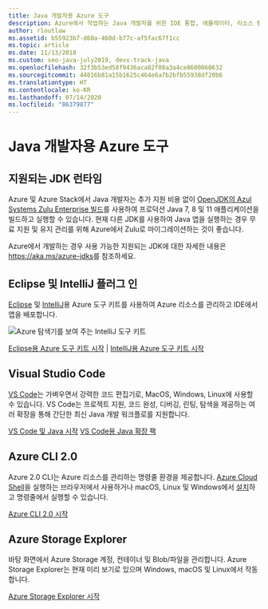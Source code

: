 ```yaml
---
title: Java 개발자용 Azure 도구
description: Azure에서 작업하는 Java 개발자를 위한 IDE 통합, 에뮬레이터, 리소스 탐색기 및 명령줄 인터페이스입니다.
author: rloutlaw
ms.assetid: b55923b7-d60a-460d-b77c-af5fac67f1cc
ms.topic: article
ms.date: 11/13/2018
ms.custom: seo-java-july2019, devx-track-java
ms.openlocfilehash: 32f3b53ed58f9436aca82f08a3a4ce8600060632
ms.sourcegitcommit: 44016b81a15b1625c464e6a7b2bfb55938df20b6
ms.translationtype: HT
ms.contentlocale: ko-KR
ms.lasthandoff: 07/14/2020
ms.locfileid: "86379877"
---
```

# <a name="azure-tools-for-java-developers"></a>Java 개발자용 Azure 도구

## <a name="supported-jdk-runtimes"></a>지원되는 JDK 런타임

Azure 및 Azure Stack에서 Java 개발자는 추가 지원 비용 없이 [OpenJDK의 Azul Systems Zulu Enterprise 빌드](https://www.azul.com/downloads/azure-only/zulu/)를 사용하여 프로덕션 Java 7, 8 및 11 애플리케이션을 빌드하고 실행할 수 있습니다. 현재 다른 JDK를 사용하여 Java 앱을 실행하는 경우 무료 지원 및 유지 관리를 위해 Azure에서 Zulu로 마이그레이션하는 것이 좋습니다.

Azure에서 개발하는 경우 사용 가능한 지원되는 JDK에 대한 자세한 내용은 <https://aka.ms/azure-jdks>를 참조하세요.

## <a name="eclipse-and-intellij-plugins"></a>Eclipse 및 IntelliJ 플러그 인

[Eclipse](/azure/developer/java/toolkit-for-eclipse) 및 [IntelliJ](/azure/developer/java/toolkit-for-intellij)용 Azure 도구 키트를 사용하여 Azure 리소스를 관리하고 IDE에서 앱을 배포합니다.

![Azure 탐색기를 보여 주는 IntelliJ 도구 키트](media/intelliJ-azure-explorer.png)

[Eclipse용 Azure 도구 키트 시작](/azure/app-service-web/app-service-web-eclipse-create-hello-world-web-app) | [IntelliJ용 Azure 도구 키트 시작](/azure/app-service-web/app-service-web-intellij-create-hello-world-web-app)

## <a name="visual-studio-code"></a>Visual Studio Code

[VS Code](https://code.visualstudio.com/)는 가벼우면서 강력한 코드 편집기로, MacOS, Windows, Linux에 사용할 수 있습니다. VS Code는 프로젝트 지원, 코드 완성, 디버깅, 린팅, 탐색을 제공하는 여러 확장을 통해 간단한 최신 Java 개발 워크플로를 지원합니다.

[VS Code 및 Java 시작](https://code.visualstudio.com/docs/java)
[VS Code용 Java 확장 팩](https://code.visualstudio.com/docs/java/extensions)

## <a name="azure-cli-20"></a>Azure CLI 2.0

Azure 2.0 CLI는 Azure 리소스를 관리하는 명령줄 환경을 제공합니다. [Azure Cloud Shell](/azure/cloud-shell/overview)을 실행하는 브라우저에서 사용하거나 macOS, Linux 및 Windows에서 [설치](/cli/azure/install-azure-cli)하고 명령줄에서 실행할 수 있습니다.

[Azure CLI 2.0 시작](/cli/azure/get-started-with-azure-cli)

## <a name="azure-storage-explorer"></a>Azure Storage Explorer

바탕 화면에서 Azure Storage 계정, 컨테이너 및 Blob/파일을 관리합니다. Azure Storage Explorer는 현재 미리 보기로 있으며 Windows, macOS 및 Linux에서 작동합니다.

[Azure Storage Explorer 시작](/azure/vs-azure-tools-storage-manage-with-storage-explorer)
